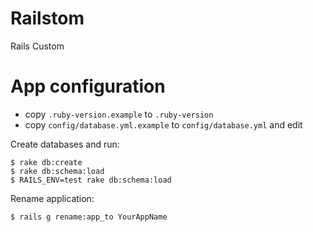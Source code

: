 # Railstom

Rails Custom



# App configuration

* copy `.ruby-version.example` to `.ruby-version`
* copy `config/database.yml.example` to `config/database.yml` and edit

Create databases and run:

    $ rake db:create
    $ rake db:schema:load
    $ RAILS_ENV=test rake db:schema:load


Rename application:

    $ rails g rename:app_to YourAppName


